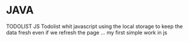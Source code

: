 # JAVA
TODOLIST JS
Todolist whit javascript using the local storage to keep the data fresh even if we refresh the page ... my first simple work in js 
